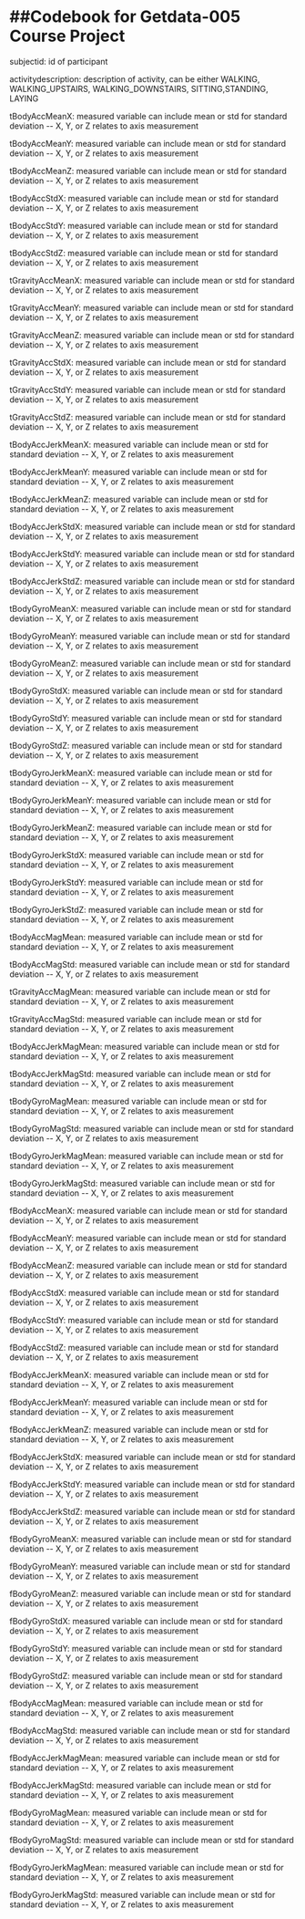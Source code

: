 ##Codebook for Getdata-005 Course Project
=======================
subjectid: id of participant

activitydescription: description of activity, can be either WALKING, WALKING_UPSTAIRS, WALKING_DOWNSTAIRS, SITTING,STANDING, LAYING

tBodyAccMeanX: measured variable can include mean or std for standard deviation -- X, Y, or  Z relates to axis measurement

tBodyAccMeanY: measured variable can include mean or std for standard deviation -- X, Y, or  Z relates to axis measurement

tBodyAccMeanZ: measured variable can include mean or std for standard deviation -- X, Y, or  Z relates to axis measurement

tBodyAccStdX: measured variable can include mean or std for standard deviation -- X, Y, or  Z relates to axis measurement

tBodyAccStdY: measured variable can include mean or std for standard deviation -- X, Y, or  Z relates to axis measurement

tBodyAccStdZ: measured variable can include mean or std for standard deviation -- X, Y, or  Z relates to axis measurement

tGravityAccMeanX: measured variable can include mean or std for standard deviation -- X, Y, or  Z relates to axis measurement

tGravityAccMeanY: measured variable can include mean or std for standard deviation -- X, Y, or  Z relates to axis measurement

tGravityAccMeanZ: measured variable can include mean or std for standard deviation -- X, Y, or  Z relates to axis measurement

tGravityAccStdX: measured variable can include mean or std for standard deviation -- X, Y, or  Z relates to axis measurement

tGravityAccStdY: measured variable can include mean or std for standard deviation -- X, Y, or  Z relates to axis measurement

tGravityAccStdZ: measured variable can include mean or std for standard deviation -- X, Y, or  Z relates to axis measurement

tBodyAccJerkMeanX: measured variable can include mean or std for standard deviation -- X, Y, or  Z relates to axis measurement

tBodyAccJerkMeanY: measured variable can include mean or std for standard deviation -- X, Y, or  Z relates to axis measurement

tBodyAccJerkMeanZ: measured variable can include mean or std for standard deviation -- X, Y, or  Z relates to axis measurement

tBodyAccJerkStdX: measured variable can include mean or std for standard deviation -- X, Y, or  Z relates to axis measurement

tBodyAccJerkStdY: measured variable can include mean or std for standard deviation -- X, Y, or  Z relates to axis measurement

tBodyAccJerkStdZ: measured variable can include mean or std for standard deviation -- X, Y, or  Z relates to axis measurement

tBodyGyroMeanX: measured variable can include mean or std for standard deviation -- X, Y, or  Z relates to axis measurement

tBodyGyroMeanY: measured variable can include mean or std for standard deviation -- X, Y, or  Z relates to axis measurement

tBodyGyroMeanZ: measured variable can include mean or std for standard deviation -- X, Y, or  Z relates to axis measurement

tBodyGyroStdX: measured variable can include mean or std for standard deviation -- X, Y, or  Z relates to axis measurement

tBodyGyroStdY: measured variable can include mean or std for standard deviation -- X, Y, or  Z relates to axis measurement

tBodyGyroStdZ: measured variable can include mean or std for standard deviation -- X, Y, or  Z relates to axis measurement

tBodyGyroJerkMeanX: measured variable can include mean or std for standard deviation -- X, Y, or  Z relates to axis measurement

tBodyGyroJerkMeanY: measured variable can include mean or std for standard deviation -- X, Y, or  Z relates to axis measurement

tBodyGyroJerkMeanZ: measured variable can include mean or std for standard deviation -- X, Y, or  Z relates to axis measurement

tBodyGyroJerkStdX: measured variable can include mean or std for standard deviation -- X, Y, or  Z relates to axis measurement

tBodyGyroJerkStdY: measured variable can include mean or std for standard deviation -- X, Y, or  Z relates to axis measurement

tBodyGyroJerkStdZ: measured variable can include mean or std for standard deviation -- X, Y, or  Z relates to axis measurement

tBodyAccMagMean: measured variable can include mean or std for standard deviation -- X, Y, or  Z relates to axis measurement

tBodyAccMagStd: measured variable can include mean or std for standard deviation -- X, Y, or  Z relates to axis measurement

tGravityAccMagMean: measured variable can include mean or std for standard deviation -- X, Y, or  Z relates to axis measurement

tGravityAccMagStd: measured variable can include mean or std for standard deviation -- X, Y, or  Z relates to axis measurement

tBodyAccJerkMagMean: measured variable can include mean or std for standard deviation -- X, Y, or  Z relates to axis measurement

tBodyAccJerkMagStd: measured variable can include mean or std for standard deviation -- X, Y, or  Z relates to axis measurement

tBodyGyroMagMean: measured variable can include mean or std for standard deviation -- X, Y, or  Z relates to axis measurement

tBodyGyroMagStd: measured variable can include mean or std for standard deviation -- X, Y, or  Z relates to axis measurement

tBodyGyroJerkMagMean: measured variable can include mean or std for standard deviation -- X, Y, or  Z relates to axis measurement

tBodyGyroJerkMagStd: measured variable can include mean or std for standard deviation -- X, Y, or  Z relates to axis measurement

fBodyAccMeanX: measured variable can include mean or std for standard deviation -- X, Y, or  Z relates to axis measurement

fBodyAccMeanY: measured variable can include mean or std for standard deviation -- X, Y, or  Z relates to axis measurement

fBodyAccMeanZ: measured variable can include mean or std for standard deviation -- X, Y, or  Z relates to axis measurement

fBodyAccStdX: measured variable can include mean or std for standard deviation -- X, Y, or  Z relates to axis measurement

fBodyAccStdY: measured variable can include mean or std for standard deviation -- X, Y, or  Z relates to axis measurement

fBodyAccStdZ: measured variable can include mean or std for standard deviation -- X, Y, or  Z relates to axis measurement

fBodyAccJerkMeanX: measured variable can include mean or std for standard deviation -- X, Y, or  Z relates to axis measurement

fBodyAccJerkMeanY: measured variable can include mean or std for standard deviation -- X, Y, or  Z relates to axis measurement

fBodyAccJerkMeanZ: measured variable can include mean or std for standard deviation -- X, Y, or  Z relates to axis measurement

fBodyAccJerkStdX: measured variable can include mean or std for standard deviation -- X, Y, or  Z relates to axis measurement

fBodyAccJerkStdY: measured variable can include mean or std for standard deviation -- X, Y, or  Z relates to axis measurement

fBodyAccJerkStdZ: measured variable can include mean or std for standard deviation -- X, Y, or  Z relates to axis measurement

fBodyGyroMeanX: measured variable can include mean or std for standard deviation -- X, Y, or  Z relates to axis measurement

fBodyGyroMeanY: measured variable can include mean or std for standard deviation -- X, Y, or  Z relates to axis measurement

fBodyGyroMeanZ: measured variable can include mean or std for standard deviation -- X, Y, or  Z relates to axis measurement

fBodyGyroStdX: measured variable can include mean or std for standard deviation -- X, Y, or  Z relates to axis measurement

fBodyGyroStdY: measured variable can include mean or std for standard deviation -- X, Y, or  Z relates to axis measurement

fBodyGyroStdZ: measured variable can include mean or std for standard deviation -- X, Y, or  Z relates to axis measurement

fBodyAccMagMean: measured variable can include mean or std for standard deviation -- X, Y, or  Z relates to axis measurement

fBodyAccMagStd: measured variable can include mean or std for standard deviation -- X, Y, or  Z relates to axis measurement

fBodyAccJerkMagMean: measured variable can include mean or std for standard deviation -- X, Y, or  Z relates to axis measurement

fBodyAccJerkMagStd: measured variable can include mean or std for standard deviation -- X, Y, or  Z relates to axis measurement

fBodyGyroMagMean: measured variable can include mean or std for standard deviation -- X, Y, or  Z relates to axis measurement

fBodyGyroMagStd: measured variable can include mean or std for standard deviation -- X, Y, or  Z relates to axis measurement

fBodyGyroJerkMagMean: measured variable can include mean or std for standard deviation -- X, Y, or  Z relates to axis measurement

fBodyGyroJerkMagStd: measured variable can include mean or std for standard deviation -- X, Y, or  Z relates to axis measurement
